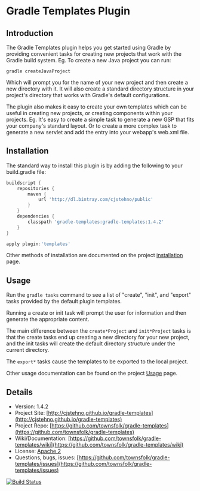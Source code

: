 # Gradle Templates Plugin

## Introduction

The Gradle Templates plugin helps you get started using Gradle by providing convenient tasks for creating new projects that work with the Gradle build system.
Eg. To create a new Java project you can run:

```gradle createJavaProject```

Which will prompt you for the name of your new project and then create a new directory with it. It will also create a standard directory structure in your
project's directory that works with Gradle's default configurations.

The plugin also makes it easy to create your own templates which can be useful in creating new projects, or creating components within your projects. Eg.
It's easy to create a simple task to generate a new GSP that fits your company's standard layout. Or to create a more complex task to generate a new servlet
and add the entry into your webapp's web.xml file.

## Installation

The standard way to install this plugin is by adding the following to your build.gradle file:

```groovy
buildscript {
    repositories {
        maven {
			url 'http://dl.bintray.com/cjstehno/public'
		}
    }
    dependencies {
        classpath 'gradle-templates:gradle-templates:1.4.2'
    }
}

apply plugin:'templates'
```

Other methods of installation are documented on the project [installation](https://github.com/townsfolk/gradle-templates/wiki/Installation) page.

## Usage

Run the `gradle tasks` command to see a list of "create", "init", and "export" tasks provided by the default plugin templates.

Running a create or init task will prompt the user for information and then generate the appropriate content.

The main difference between the `create*Project` and `init*Project` tasks is that the create tasks end up creating a new directory
for your new project, and the init tasks will create the default directory structure under the current directory.

The `export*` tasks cause the templates to be exported to the local project.

Other usage documentation can be found on the project [Usage](https://github.com/townsfolk/gradle-templates/wiki/Usage) page.

## Details

* Version: 1.4.2
* Project Site: [http://cjstehno.github.io/gradle-templates](http://cjstehno.github.io/gradle-templates)
* Project Repo: [https://github.com/townsfolk/gradle-templates](https://github.com/townsfolk/gradle-templates)
* Wiki/Documentation: [https://github.com/townsfolk/gradle-templates/wiki](https://github.com/townsfolk/gradle-templates/wiki)
* License: [Apache 2](http://www.apache.org/licenses/LICENSE-2.0.html)
* Questions, bugs, issues: [https://github.com/townsfolk/gradle-templates/issues](https://github.com/townsfolk/gradle-templates/issues)

[![Build Status](https://drone.io/github.com/cjstehno/gradle-templates/status.png)](https://drone.io/github.com/cjstehno/gradle-templates/latest)

